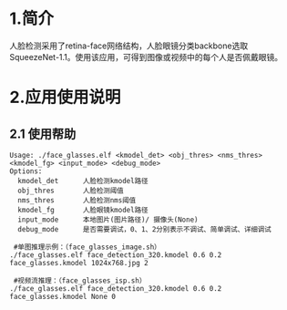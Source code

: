 # 1.简介

人脸检测采用了retina-face网络结构，人脸眼镜分类backbone选取SqueezeNet-1.1。使用该应用，可得到图像或视频中的每个人是否佩戴眼镜。

# 2.应用使用说明

## 2.1 使用帮助

```
Usage: ./face_glasses.elf <kmodel_det> <obj_thres> <nms_thres> <kmodel_fg> <input_mode> <debug_mode>
Options:
  kmodel_det      人脸检测kmodel路径
  obj_thres       人脸检测阈值
  nms_thres       人脸检测nms阈值
  kmodel_fg       人脸眼镜kmodel路径
  input_mode      本地图片(图片路径)/ 摄像头(None)
  debug_mode      是否需要调试，0、1、2分别表示不调试、简单调试、详细调试
 
 #单图推理示例：（face_glasses_image.sh）
./face_glasses.elf face_detection_320.kmodel 0.6 0.2 face_glasses.kmodel 1024x768.jpg 2

 #视频流推理：（face_glasses_isp.sh）
./face_glasses.elf face_detection_320.kmodel 0.6 0.2 face_glasses.kmodel None 0
```



